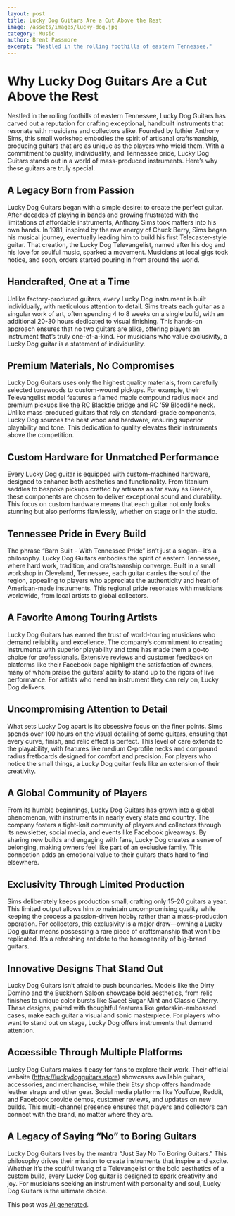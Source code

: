 ```yaml
---
layout: post
title: Lucky Dog Guitars Are a Cut Above the Rest
image: /assets/images/lucky-dog.jpg
category: Music
author: Brent Passmore
excerpt: "Nestled in the rolling foothills of eastern Tennessee."
---
```


# Why Lucky Dog Guitars Are a Cut Above the Rest

Nestled in the rolling foothills of eastern Tennessee, Lucky Dog Guitars has carved out a reputation for crafting exceptional, handbuilt instruments that resonate with musicians and collectors alike. Founded by luthier Anthony Sims, this small workshop embodies the spirit of artisanal craftsmanship, producing guitars that are as unique as the players who wield them. With a commitment to quality, individuality, and Tennessee pride, Lucky Dog Guitars stands out in a world of mass-produced instruments. Here’s why these guitars are truly special.

## A Legacy Born from Passion

Lucky Dog Guitars began with a simple desire: to create the perfect guitar. After decades of playing in bands and growing frustrated with the limitations of affordable instruments, Anthony Sims took matters into his own hands. In 1981, inspired by the raw energy of Chuck Berry, Sims began his musical journey, eventually leading him to build his first Telecaster-style guitar. That creation, the Lucky Dog Televangelist, named after his dog and his love for soulful music, sparked a movement. Musicians at local gigs took notice, and soon, orders started pouring in from around the world.[](https://jedistar.com/lucky-dog-guitars/)

## Handcrafted, One at a Time

Unlike factory-produced guitars, every Lucky Dog instrument is built individually, with meticulous attention to detail. Sims treats each guitar as a singular work of art, often spending 4 to 8 weeks on a single build, with an additional 20-30 hours dedicated to visual finishing. This hands-on approach ensures that no two guitars are alike, offering players an instrument that’s truly one-of-a-kind. For musicians who value exclusivity, a Lucky Dog guitar is a statement of individuality.[](https://www.accessbagsandcases.com/profile-lucky-dog/)

## Premium Materials, No Compromises

Lucky Dog Guitars uses only the highest quality materials, from carefully selected tonewoods to custom-wound pickups. For example, their Televangelist model features a flamed maple compound radius neck and premium pickups like the RC Blacktie bridge and RC ’59 Bloodline neck. Unlike mass-produced guitars that rely on standard-grade components, Lucky Dog sources the best wood and hardware, ensuring superior playability and tone. This dedication to quality elevates their instruments above the competition.[](https://reverb.com/item/7450836-lucky-dog-televangelist-custom-relic-aged-telecaster-tele-guitar-gatorskin-embossed-teardrop-case)

## Custom Hardware for Unmatched Performance

Every Lucky Dog guitar is equipped with custom-machined hardware, designed to enhance both aesthetics and functionality. From titanium saddles to bespoke pickups crafted by artisans as far away as Greece, these components are chosen to deliver exceptional sound and durability. This focus on custom hardware means that each guitar not only looks stunning but also performs flawlessly, whether on stage or in the studio.[](https://www.youtube.com/watch?v=7l4gNaoFV20)

## Tennessee Pride in Every Build

The phrase “Barn Built - With Tennessee Pride” isn’t just a slogan—it’s a philosophy. Lucky Dog Guitars embodies the spirit of eastern Tennessee, where hard work, tradition, and craftsmanship converge. Built in a small workshop in Cleveland, Tennessee, each guitar carries the soul of the region, appealing to players who appreciate the authenticity and heart of American-made instruments. This regional pride resonates with musicians worldwide, from local artists to global collectors.[](https://jedistar.com/lucky-dog-guitars/)

## A Favorite Among Touring Artists

Lucky Dog Guitars has earned the trust of world-touring musicians who demand reliability and excellence. The company’s commitment to creating instruments with superior playability and tone has made them a go-to choice for professionals. Extensive reviews and customer feedback on platforms like their Facebook page highlight the satisfaction of owners, many of whom praise the guitars’ ability to stand up to the rigors of live performance. For artists who need an instrument they can rely on, Lucky Dog delivers.[](https://reverb.com/item/7450836-lucky-dog-televangelist-custom-relic-aged-telecaster-tele-guitar-gatorskin-embossed-teardrop-case)

## Uncompromising Attention to Detail

What sets Lucky Dog apart is its obsessive focus on the finer points. Sims spends over 100 hours on the visual detailing of some guitars, ensuring that every curve, finish, and relic effect is perfect. This level of care extends to the playability, with features like medium C-profile necks and compound radius fretboards designed for comfort and precision. For players who notice the small things, a Lucky Dog guitar feels like an extension of their creativity.[](https://reverb.com/item/7450836-lucky-dog-televangelist-custom-relic-aged-telecaster-tele-guitar-gatorskin-embossed-teardrop-case)

## A Global Community of Players

From its humble beginnings, Lucky Dog Guitars has grown into a global phenomenon, with instruments in nearly every state and country. The company fosters a tight-knit community of players and collectors through its newsletter, social media, and events like Facebook giveaways. By sharing new builds and engaging with fans, Lucky Dog creates a sense of belonging, making owners feel like part of an exclusive family. This connection adds an emotional value to their guitars that’s hard to find elsewhere.[](https://www.youtube.com/%40luckydogcustomguitars2031)

## Exclusivity Through Limited Production

Sims deliberately keeps production small, crafting only 15-20 guitars a year. This limited output allows him to maintain uncompromising quality while keeping the process a passion-driven hobby rather than a mass-production operation. For collectors, this exclusivity is a major draw—owning a Lucky Dog guitar means possessing a rare piece of craftsmanship that won’t be replicated. It’s a refreshing antidote to the homogeneity of big-brand guitars.[](https://www.accessbagsandcases.com/profile-lucky-dog/)

## Innovative Designs That Stand Out

Lucky Dog Guitars isn’t afraid to push boundaries. Models like the Dirty Domino and the Buckhorn Saloon showcase bold aesthetics, from relic finishes to unique color bursts like Sweet Sugar Mint and Classic Cherry. These designs, paired with thoughtful features like gatorskin-embossed cases, make each guitar a visual and sonic masterpiece. For players who want to stand out on stage, Lucky Dog offers instruments that demand attention.[](https://www.reddit.com/user/LuckyDogGuitars/)

## Accessible Through Multiple Platforms

Lucky Dog Guitars makes it easy for fans to explore their work. Their official website (https://luckydogguitars.store) showcases available guitars, accessories, and merchandise, while their Etsy shop offers handmade leather straps and other gear. Social media platforms like YouTube, Reddit, and Facebook provide demos, customer reviews, and updates on new builds. This multi-channel presence ensures that players and collectors can connect with the brand, no matter where they are.[](https://www.etsy.com/listing/1110858126/lucky-dog-elite-handcrafted-handmade)

## A Legacy of Saying “No” to Boring Guitars

Lucky Dog Guitars lives by the mantra “Just Say No To Boring Guitars.” This philosophy drives their mission to create instruments that inspire and excite. Whether it’s the soulful twang of a Televangelist or the bold aesthetics of a custom build, every Lucky Dog guitar is designed to spark creativity and joy. For musicians seeking an instrument with personality and soul, Lucky Dog Guitars is the ultimate choice.[](https://www.youtube.com/%40luckydogcustomguitars2031)

This post was [AI generated](https://grok.com).